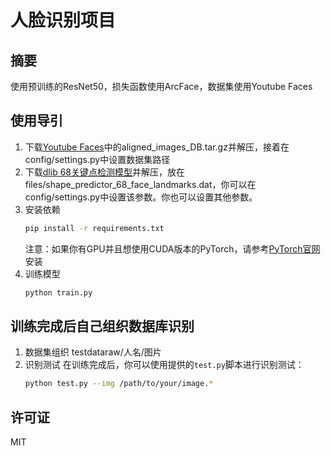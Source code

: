 # 人脸识别项目
## 摘要
使用预训练的ResNet50，损失函数使用ArcFace，数据集使用Youtube Faces
## 使用导引
1. 下载[Youtube Faces](https://www.cs.tau.ac.il/~wolf/ytfaces/index.html#download)中的aligned_images_DB.tar.gz并解压，接着在config/settings.py中设置数据集路径
2. 下载[dlib 68关键点检测模型](http://dlib.net/files/shape_predictor_68_face_landmarks.dat.bz2)并解压，放在files/shape_predictor_68_face_landmarks.dat，你可以在config/settings.py中设置该参数。你也可以设置其他参数。
3. 安装依赖
   ```bash
   pip install -r requirements.txt
   ```
   注意：如果你有GPU并且想使用CUDA版本的PyTorch，请参考[PyTorch官网](https://pytorch.org/get-started/locally/)安装
4. 训练模型
   ```bash
   python train.py
   ```
## 训练完成后自己组织数据库识别
1. 数据集组织
testdataraw/人名/图片
2. 识别测试
   在训练完成后，你可以使用提供的`test.py`脚本进行识别测试：
   ```bash
   python test.py --img /path/to/your/image.*
   ```
## 许可证
MIT